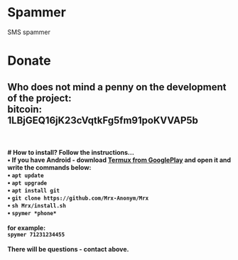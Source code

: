 # Spammer
SMS spammer<br>
# Donate
<b>Who does not mind a penny on the development of the project:</b><br>
<b>bitcoin: 1LBjGEQ16jK23cVqtkFg5fm91poKVVAP5b
<br>
--------
<br>
<br>
# How to install?
<b>Follow the instructions...</b><br>
• If you have Android - download <a href="https://play.google.com/store/apps/details?id=com.termux&hl=ru">Termux from GooglePlay</a> and open it and write the commands below:<br>
• <code>apt update</code><br>
• <code>apt upgrade</code><br>
• <code>apt install git</code><br>
• <code>git clone https://github.com/Mrx-Anonym/Mrx</code><br>
• <code>sh Mrx/install.sh</code><br>
• <code>spymer *phone*</code><br>
<br>
<b>for example:</b><br>
<code>spymer 71231234455</code><br><br>
There will be questions - contact above.<br>
<br><br>

